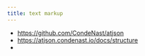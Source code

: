 ```yaml
---
title: text markup
---
```


- https://github.com/CondeNast/atjson
- https://atjson.condenast.io/docs/structure
-